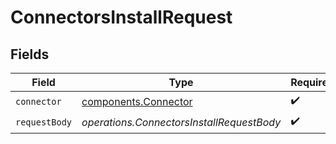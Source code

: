 # ConnectorsInstallRequest


## Fields

| Field                                                        | Type                                                         | Required                                                     | Description                                                  |
| ------------------------------------------------------------ | ------------------------------------------------------------ | ------------------------------------------------------------ | ------------------------------------------------------------ |
| `connector`                                                  | [components.Connector](../../models/components/connector.md) | :heavy_check_mark:                                           | N/A                                                          |
| `requestBody`                                                | *operations.ConnectorsInstallRequestBody*                    | :heavy_check_mark:                                           | N/A                                                          |